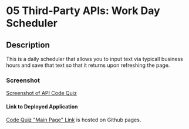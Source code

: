 # 05 Third-Party APIs: Work Day Scheduler

## Description

This is a daily scheduler that allows you to input text via typicall business hours and save that text so that it returns upon refreshing the page. 

### Screenshot
[Screenshot of API Code Quiz](./screenshot.JPG)

#### Link to Deployed Application
[Code Quiz "Main Page" Link](https://scotwoodland.github.io/Day_Planner/) is hosted on Github pages.
